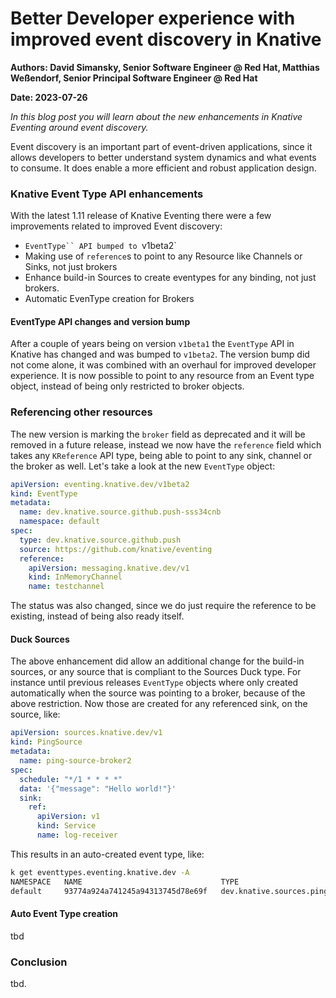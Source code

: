 # Better Developer experience with improved event discovery in Knative

**Authors: David Simansky, Senior Software Engineer @ Red Hat, Matthias Weßendorf, Senior Principal Software Engineer @ Red Hat**

**Date: 2023-07-26**

_In this blog post you will learn about the new enhancements in Knative Eventing around event discovery._

Event discovery is an important part of event-driven applications, since it allows developers to better understand system dynamics and what events to consume. It does enable a more efficient and robust application design.

### Knative Event Type API enhancements

With the latest 1.11 release of Knative Eventing there were a few improvements related to improved Event discovery:

* `EventType`` API bumped to `v1beta2`
* Making use of `reference`s to point to any Resource like Channels or Sinks, not just brokers
* Enhance build-in Sources to create eventypes for any binding, not just brokers.
* Automatic EvenType creation for Brokers

#### EventType API changes and version bump

After a couple of years being on version `v1beta1` the `EventType` API in Knative has changed and was bumped to `v1beta2`. The version bump did not come alone, it was combined with an overhaul for improved developer experience. It is now possible to point to any resource from an Event type object, instead of being only restricted to broker objects.

### Referencing other resources

The new version is marking the `broker` field as deprecated and it will be removed in a future release, instead we now have the `reference` field which takes any `KReference` API type, being able to point to any sink, channel or the broker as well. Let's take a look at the new `EventType` object:

```yaml
apiVersion: eventing.knative.dev/v1beta2
kind: EventType
metadata:
  name: dev.knative.source.github.push-sss34cnb
  namespace: default
spec:
  type: dev.knative.source.github.push
  source: https://github.com/knative/eventing
  reference:
    apiVersion: messaging.knative.dev/v1
    kind: InMemoryChannel
    name: testchannel
```

The status was also changed, since we do just require the reference to be existing, instead of being also ready itself.

#### Duck Sources 

The above enhancement did allow an additional change for the build-in sources, or any source that is compliant to the Sources Duck type. For instance until previous releases `EventType` objects where only created automatically when the source was pointing to a broker, because of the above restriction. Now those are created for any referenced sink, on the source, like:

```yaml
apiVersion: sources.knative.dev/v1
kind: PingSource
metadata:
  name: ping-source-broker2
spec:
  schedule: "*/1 * * * *"
  data: '{"message": "Hello world!"}'
  sink:
    ref:
      apiVersion: v1
      kind: Service
      name: log-receiver
```

This results in an auto-created event type, like:

```bash
k get eventtypes.eventing.knative.dev -A 
NAMESPACE   NAME                               TYPE                       SOURCE                                                        SCHEMA   REFERENCE NAME   REFERENCE KIND   DESCRIPTION   READY   REASON
default     93774a924a741245a94313745d78e69f   dev.knative.sources.ping   /apis/v1/namespaces/default/pingsources/ping-source-broker2            log-receiver     Service                        True    
```
#### Auto Event Type creation

tbd


### Conclusion

tbd.

